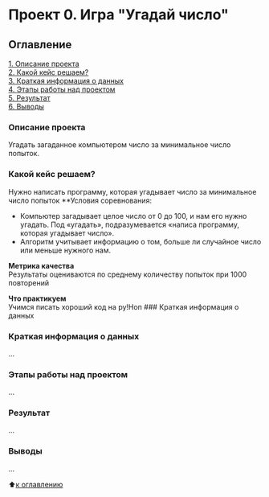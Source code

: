 # Проект 0. Игра "Угадай число"

## Оглавление 
[1. Описание проекта](https://github.com/Milfson/learning_ds/tree/main/project_0#%D0%BE%D0%BF%D0%B8%D1%81%D0%B0%D0%BD%D0%B8%D0%B5-%D0%BF%D1%80%D0%BE%D0%B5%D0%BA%D1%82%D0%B0)\
[2. Какой кейс решаем?](https://github.com/Milfson/learning_ds/tree/main/project_0#%D0%BA%D0%B0%D0%BA%D0%BE%D0%B9-%D0%BA%D0%B5%D0%B9%D1%81-%D1%80%D0%B5%D1%88%D0%B0%D0%B5%D0%BC)\
[3. Краткая информация о данных](https://github.com/Milfson/learning_ds/tree/main/project_0#%D0%BA%D0%B0%D0%BA%D0%BE%D0%B9-%D0%BA%D0%B5%D0%B9%D1%81-%D1%80%D0%B5%D1%88%D0%B0%D0%B5%D0%BC)\
[4. Этапы работы над проектом](https://github.com/Milfson/learning_ds/tree/main/project_0#%D1%8D%D1%82%D0%B0%D0%BF%D1%8B-%D1%80%D0%B0%D0%B1%D0%BE%D1%82%D1%8B-%D0%BD%D0%B0%D0%B4-%D0%BF%D1%80%D0%BE%D0%B5%D0%BA%D1%82%D0%BE%D0%BC)\
[5. Результат](https://github.com/Milfson/learning_ds/tree/main/project_0#%D1%80%D0%B5%D0%B7%D1%83%D0%BB%D1%8C%D1%82%D0%B0%D1%82)\
[6. Выводы](https://github.com/Milfson/learning_ds/tree/main/project_0#%D0%B2%D1%8B%D0%B2%D0%BE%D0%B4%D1%8B)

### Описание проекта
Угадать загаданное компьютером число за минимальное число попыток.

### Какой кейс решаем? 
Нужно написать программу, которая угадывает число за минимальное число попыток
**Условия соревнования: 
-	Компьютер загадывает целое число от 0 до 100, и нам его нужно угадать. Под «угадать», подразумевается «написа программу, которая угадывает число».
-	Алгоритм учитывает информацию о том, больше ли случайное число или меньше нужного нам.

**Метрика качества**\
Результаты оцениваются по среднему количеству попыток при 1000 повторений

**Что практикуем**\
Учимся писать хороший код на ру!Ноп ### Краткая информация о данных

### Краткая информация о данных
...

### Этапы работы над проектом
...

### Результат
...

### Выводы
...

:arrow_up:[к оглавлению](https://github.com/Milfson/learning_ds/tree/main/project_0#%D0%BE%D0%B3%D0%BB%D0%B0%D0%B2%D0%BB%D0%B5%D0%BD%D0%B8%D0%B5)
